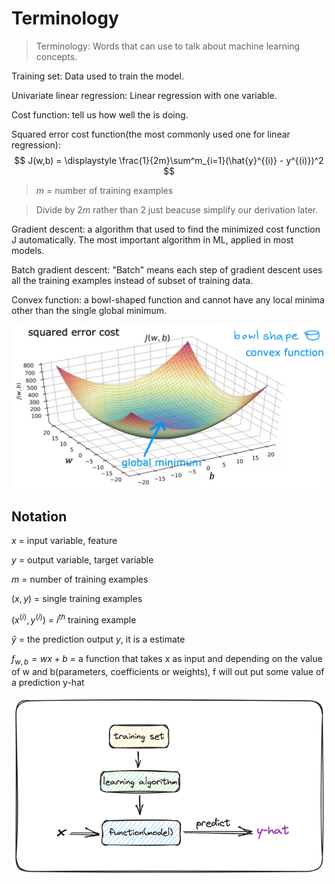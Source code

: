 # Terminology
> Terminology: Words that can use to talk about machine learning concepts.



Training set: Data used to train the model.

Univariate linear regression: Linear regression with one variable.

Cost function: tell us how well the is doing.

Squared error cost function(the most commonly used one for linear regression):
$$
J(w,b) = \displaystyle \frac{1}{2m}\sum^m_{i=1}(\hat{y}^{(i)} - y^{(i)})^2
$$
> $m$ = number of training examples

> Divide by $2m$ rather than $2$ just beacuse simplify our derivation later.

Gradient descent: a algorithm that used to find the minimized cost function J automatically. The most important algorithm in ML, applied in most models.

Batch gradient descent: "Batch" means each step of gradient descent uses all the training examples instead of subset of training data.

Convex function: a bowl-shaped function and cannot have any local minima other than the single global minimum.

![convex function](./images/convex-function.jpg)
## Notation
$x$ = input variable, feature

$y$ = output variable, target variable

$m$ = number of training examples

$(x,y)$ = single training examples

$(x^{(i)},y^{(i)})$ = $i^{th}$ training example

$\hat{y}$ = the prediction output $y$, it is a estimate

$f_{w,b} = wx + b$ = a function that takes x as input and depending on the value of w and b(parameters, coefficients or weights), f will out put some value of a prediction y-hat 

![how to work](./images/how-to-work.png)
